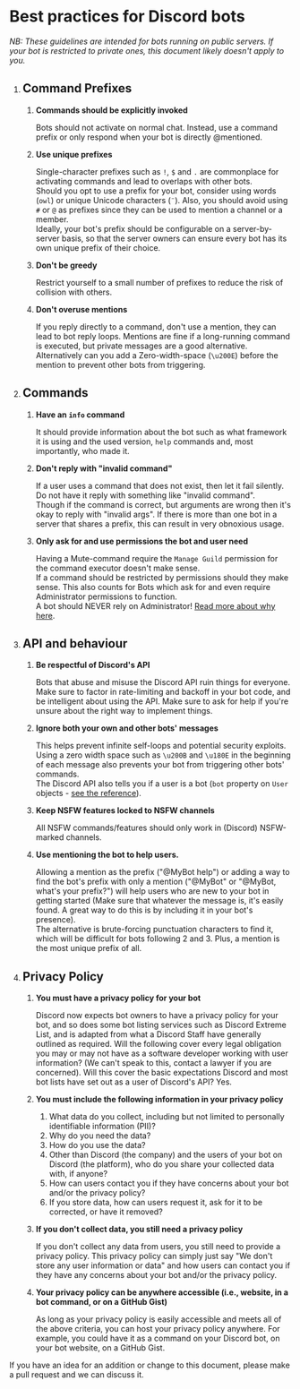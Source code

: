 # Best practices for Discord bots


*NB: These guidelines are intended for bots running on public servers. If your
bot is restricted to private ones, this document likely doesn't apply to you.*

1. ## Command Prefixes
   1. **Commands should be explicitly invoked**  

      Bots should not activate on normal chat. Instead, use a command prefix or only respond when your bot is directly @mentioned.
   3. **Use unique prefixes**  

      Single-character prefixes such as `!`, `$` and `.` are commonplace for activating commands and lead to overlaps with other bots.  
      Should you opt to use a prefix for your bot, consider using words (`owl`) or unique Unicode characters (`¨`). Also, you should avoid using `#` or `@` as prefixes since they can be used to mention a channel or a member.  
      Ideally, your bot's prefix should be configurable on a server-by-server basis, so that the server owners can ensure every bot has its own unique prefix of their choice.
   4. **Don't be greedy**  

      Restrict yourself to a small number of prefixes to reduce the risk of collision with others.
   5. **Don't overuse mentions**  

      If you reply directly to a command, don't use a mention, they can lead to bot reply loops. Mentions are fine if a long-running command is executed, but private messages are a good alternative. Alternatively can you add a Zero-width-space (`\u200E`) before the mention to prevent other bots from triggering.

2. ## Commands
   1. **Have an `info` command**  

      It should provide information about the bot such as what framework it is using and the used version, `help` commands and, most importantly, who made it.
   3. **Don't reply with "invalid command"**  

      If a user uses a command that does not exist, then let it fail silently. Do not have it reply with something like "invalid command".  
      Though if the command is correct, but arguments are wrong then it's okay to reply with "invalid args". If there is more than one bot in a server that shares a prefix, this can result in very obnoxious usage.
   4. **Only ask for and use permissions the bot and user need**  

      Having a Mute-command require the `Manage Guild` permission for the command executor doesn't make sense.  
      If a command should be restricted by permissions should they make sense. This also counts for Bots which ask for and even require Administrator permissions to function.  
      A bot should NEVER rely on Administrator! [Read more about why here](https://www.andre601.ch/blog/posts/2021/09-28-bots-and-admin/).

3. ## API and behaviour
   1. **Be respectful of Discord's API**  

      Bots that abuse and misuse the Discord API ruin things for everyone.  
      Make sure to factor in rate-limiting and backoff in your bot code, and be intelligent about using the API. Make sure to ask for help if you're unsure about the right way to implement things.
   3. **Ignore both your own and other bots' messages**  

      This helps prevent infinite self-loops and potential security exploits.  
      Using a zero width space such as `\u200B` and `\u180E` in the beginning of each message also prevents your bot from triggering other bots' commands.  
      The Discord API also tells you if a user is a bot (`bot` property on `User` objects - [see the reference](https://discord.com/developers/docs/resources/user#user-object)).
   4. **Keep NSFW features locked to NSFW channels**  

      All NSFW commands/features should only work in (Discord) NSFW-marked channels.
   5. **Use mentioning the bot to help users.**  

      Allowing a mention as the prefix ("@MyBot help") or adding a way to find the bot's prefix with only a mention ("@MyBot" or "@MyBot, what's your prefix?") will help users who are new to your bot in getting started (Make sure that whatever the message is, it's easily found. A great way to do this is by including it in your bot's presence).  
      The alternative is brute-forcing punctuation characters to find it, which will be difficult for bots following 2 and 3. Plus, a mention is the most unique prefix of all.

4. ## Privacy Policy
   1. **You must have a privacy policy for your bot**

      Discord now expects bot owners to have a privacy policy for your bot, and so does some bot listing services such as Discord Extreme List, and is adapted from what a Discord Staff have generally outlined as required. Will the following cover every legal obligation you may or may not have as a software developer working with user information? (We can't speak to this, contact a lawyer if you are concerned). Will this cover the basic expectations Discord and most bot lists have set out as a user of Discord's API? Yes.
   3. **You must include the following information in your privacy policy**

      1. What data do you collect, including but not limited to personally identifiable information (PII)?
      2. Why do you need the data?
      3. How do you use the data?
      4. Other than Discord (the company) and the users of your bot on Discord (the platform), who do you share your collected data with, if anyone?
      5. How can users contact you if they have concerns about your bot and/or the privacy policy?
      6. If you store data, how can users request it, ask for it to be corrected, or have it removed?
   5. **If you don't collect data, you still need a privacy policy**

      If you don't collect any data from users, you still need to provide a privacy policy. This privacy policy can simply just say "We don't store any user information or data" and how users can contact you if they have any concerns about your bot and/or the privacy policy.
   6. **Your privacy policy can be anywhere accessible (i.e., website, in a bot command, or on a GitHub Gist)**

      As long as your privacy policy is easily accessible and meets all of the above criteria, you can host your privacy policy anywhere. For example, you could have it as a command on your Discord bot, on your bot website, on a GitHub Gist.

If you have an idea for an addition or change to this document, please make a
pull request and we can discuss it.
